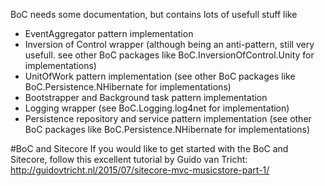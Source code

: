 BoC needs some documentation, but contains lots of usefull stuff like
* EventAggregator pattern implementation
* Inversion of Control wrapper (although being an anti-pattern, still very usefull. see other BoC packages like BoC.InversionOfControl.Unity for implementations)
* UnitOfWork pattern implementation (see other BoC packages like BoC.Persistence.NHibernate for implementations)
* Bootstrapper and Background task pattern implementation
* Logging wrapper (see BoC.Logging.log4net for implementation)
* Persistence repository and service pattern implementation (see other BoC packages like BoC.Persistence.NHibernate for implementations)

#BoC and Sitecore
If you would like to get started with the BoC and Sitecore, follow this excellent tutorial by Guido van Tricht:
http://guidovtricht.nl/2015/07/sitecore-mvc-musicstore-part-1/
